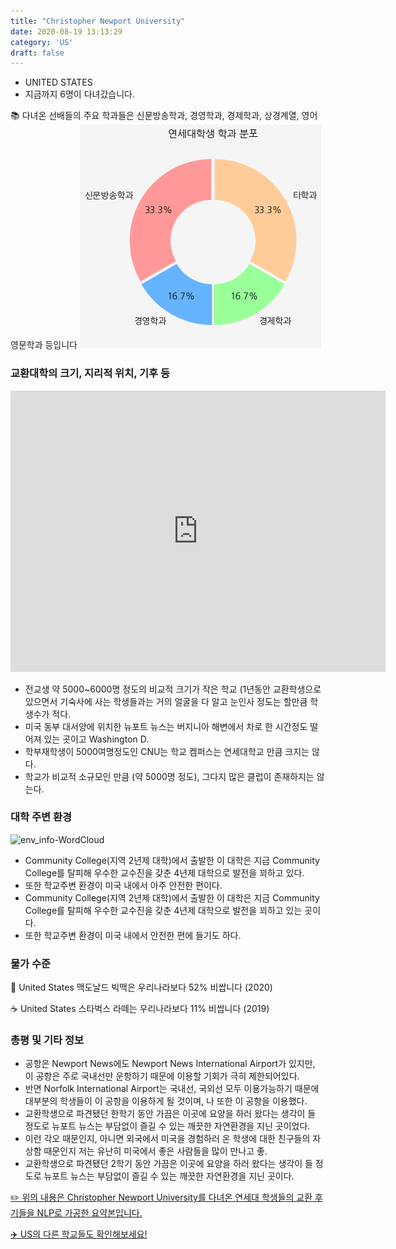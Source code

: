 ```yaml
---
title: "Christopher Newport University"
date: 2020-08-19 13:13:29
category: 'US'
draft: false
---
```



* UNITED STATES
* 지금까지 6명이 다녀갔습니다. 

📚 다녀온 선배들의 주요 학과들은 신문방송학과, 경영학과, 경제학과, 상경계열, 영어영문학과 등입니다
![department-info](../plots/US000045.png)
### 교환대학의 크기, 지리적 위치, 기후 등
<iframe
width="600"
height="450"
frameborder="0" style="border:0"
src="https://www.google.com/maps/embed/v1/place?key=AIzaSyC9e1AME-pVmWC4hBpFdu5S4dKzyepa3HQ&q=Christopher+Newport+University&center=37.06270720000001,-76.4928349&zoom=14" allowfullscreen>
</iframe>

* 전교생 약 5000~6000명 정도의 비교적 크기가 작은 학교 (1년동안 교환학생으로 있으면서 기숙사에 사는 학생들과는 거의 얼굴을 다 알고 눈인사 정도는 할만큼 학생수가 적다.
* 미국 동부 대서양에 위치한 뉴포트 뉴스는 버지니아 해변에서 차로 한 시간정도 떨어져 있는 곳이고 Washington D.
* 학부재학생이 5000여명정도인 CNU는 학교 켐퍼스는 연세대학교 만큼 크지는 않다.
* 학교가 비교적 소규모인 만큼 (약 5000명 정도), 그다지 많은 클럽이 존재하지는 않는다.


### 대학 주변 환경

![env_info-WordCloud](../univ_wordclouds_okt/env_info/US000045_env_info_okt.png)

* Community College(지역 2년제 대학)에서 출발한 이 대학은 지금 Community College를 탈피해 우수한 교수진을 갖춘 4년제 대학으로 발전을 꾀하고 있다.
* 또한 학교주변 환경이 미국 내에서 아주 안전한 편이다.
* Community College(지역 2년제 대학)에서 출발한 이 대학은 지금 Community College를 탈피해 우수한 교수진을 갖춘 4년제 대학으로 발전을 꾀하고 있는 곳이다.
* 또한 학교주변 환경이 미국 내에서 안전한 편에 들기도 하다.


### 물가 수준 
🍔 United States 맥도날드 빅맥은 우리나라보다 52% 비쌉니다 (2020)

☕️ United States 스타벅스 라떼는 우리나라보다 11% 비쌉니다 (2019)

### 총평 및 기타 정보
* 공항은 Newport News에도 Newport News International Airport가 있지만, 이 공항은 주로 국내선만 운항하기 때문에 이용할 기회가 극히 제한되어있다.
* 반면 Norfolk International Airport는 국내선, 국외선 모두 이용가능하기 때문에 대부분의 학생들이 이 공항을 이용하게 될 것이며, 나 또한 이 공항을 이용했다.
* 교환학생으로 파견됐던 한학기 동안 가끔은 이곳에 요양을 하러 왔다는 생각이 들 정도로 뉴포트 뉴스는 부담없이 즐길 수 있는 깨끗한 자연환경을 지닌 곳이었다.
* 이런 각오 때문인지, 아니면 외국에서 미국을 경험하러 온 학생에 대한 친구들의 자상함 때문인지 저는 유난히 미국에서 좋은 사람들을 많이 만나고 좋.
* 교환학생으로 파견됐던 2학기 동안 가끔은 이곳에 요양을 하러 왔다는 생각이 들 정도로 뉴포트 뉴스는 부담없이 즐길 수 있는 깨끗한 자연환경을 지닌 곳이다.


[✏️ 위의 내용은 Christopher Newport University를 다녀온 연세대 학생들의 교환 후기들을 NLP로 가공한 요약본입니다.](http://oia.yonsei.ac.kr/partner/expReport.asp?ucode=US000045&bgbn=A)

[✈️ US의 다른 학교들도 확인해보세요!](https://yonsei-exchange.netlify.app/?category=US)
